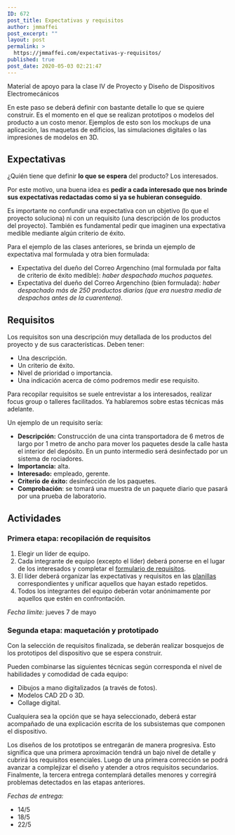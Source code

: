 ```yaml
---
ID: 672
post_title: Expectativas y requisitos
author: jmmaffei
post_excerpt: ""
layout: post
permalink: >
  https://jmmaffei.com/expectativas-y-requisitos/
published: true
post_date: 2020-05-03 02:21:47
---
```

Material de apoyo para la clase IV de Proyecto y Diseño de Dispositivos Electromecánicos

En este paso se deberá definir con bastante detalle lo que se quiere construir. Es el momento en el que se realizan prototipos o modelos del producto a un costo menor. Ejemplos de esto son los mockups de una aplicación, las maquetas de edificios, las simulaciones digitales o las impresiones de modelos en 3D.
<h2>Expectativas</h2>
¿Quién tiene que definir <strong>lo que se espera</strong> del producto? Los interesados.

Por este motivo, una buena idea es <strong>pedir a cada interesado que nos brinde sus expectativas redactadas como si ya se hubieran conseguido</strong>.

Es importante no confundir una expectativa con un objetivo (lo que el proyecto soluciona) ni con un requisito (una descripción de los productos del proyecto). También es fundamental pedir que imaginen una expectativa medible mediante algún criterio de éxito.

Para el ejemplo de las clases anteriores, se brinda un ejemplo de expectativa mal formulada y otra bien formulada:
<ul>
	<li>Expectativa del dueño del Correo Argenchino (mal formulada por falta de criterio de éxito medible): <em>haber despachado muchos paquetes.</em></li>
	<li>Expectativa del dueño del Correo Argenchino (bien formulada): <em>haber despachado más de 250 productos diarios (que era nuestra media de despachos antes de la cuarentena).</em></li>
</ul>
<h2>Requisitos</h2>
Los requisitos son una descripción muy detallada de los productos del proyecto y de sus características. Deben tener:
<ul>
	<li>Una descripción.</li>
	<li>Un criterio de éxito.</li>
	<li>Nivel de prioridad o importancia.</li>
	<li>Una indicación acerca de cómo podremos medir ese requisito.</li>
</ul>
Para recopilar requisitos se suele entrevistar a los interesados, realizar focus group o talleres facilitados. Ya hablaremos sobre estas técnicas más adelante.

Un ejemplo de un requisito sería:
<ul>
	<li><strong>Descripción:</strong> Construcción de una cinta transportadora de 6 metros de largo por 1 metro de ancho para mover los paquetes desde la calle hasta el interior del depósito. En un punto intermedio será desinfectado por un sistema de rociadores.</li>
	<li><strong>Importancia:</strong> alta.</li>
	<li><strong>Interesado:</strong> empleado, gerente.</li>
	<li><strong>Criterio de éxito:</strong> desinfección de los paquetes.</li>
	<li><strong>Comprobación</strong>: se tomará una muestra de un paquete diario que pasará por una prueba de laboratorio.</li>
</ul>
<h2>Actividades</h2>
<h3>Primera etapa: recopilación de requisitos</h3>
<ol>
	<li>Elegir un líder de equipo.</li>
	<li>Cada integrante de equipo (excepto el líder) deberá ponerse en el lugar de los interesados y completar el <a href="https://forms.gle/RrLNHMCDzq4DYiVb7">formulario de requisitos</a>.</li>
	<li>El líder deberá organizar las expectativas y requisitos en las <a href="https://docs.google.com/spreadsheets/d/1aRTMukMgKQ5JDwr782NNkEIkphbipP_6Kk40UaIjCD0/edit?usp=sharing">planillas</a> correspondientes y unificar aquellos que hayan estado repetidos.</li>
	<li>Todos los integrantes del equipo deberán votar anónimamente por aquellos que estén en confrontación.</li>
</ol>
<em>Fecha límite:</em> jueves 7 de mayo
<h3>Segunda etapa: maquetación y prototipado</h3>
Con la selección de requisitos finalizada, se deberán realizar bosquejos de los prototipos del dispositivo que se espera construir.

Pueden combinarse las siguientes técnicas según corresponda el nivel de habilidades y comodidad de cada equipo:
<ul>
	<li>Dibujos a mano digitalizados (a través de fotos).</li>
	<li>Modelos CAD 2D o 3D.</li>
	<li>Collage digital.</li>
</ul>
Cualquiera sea la opción que se haya seleccionado, deberá estar acompañado de una explicación escrita de los subsistemas que componen el dispositivo.

Los diseños de los prototipos se entregarán de manera progresiva. Esto significa que una primera aproximación tendrá un bajo nivel de detalle y cubrirá los requisitos esenciales. Luego de una primera corrección se podrá avanzar a complejizar el diseño y atender a otros requisitos secundarios. Finalmente, la tercera entrega contemplará detalles menores y corregirá problemas detectados en las etapas anteriores.

<em>Fechas de entrega: </em>
<ul>
	<li>14/5</li>
	<li>18/5</li>
	<li>22/5</li>
</ul>